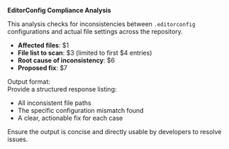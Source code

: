 <!-- $1 = description of the check task -->
<!-- $2 = prompt instruction for AI agent -->
<!-- $3 = list of files to scan (e.g., via git ls-files) -->
<!-- $4 = number of files to limit the scan to (e.g., 400) -->
<!-- $5 = path or pattern to match .editorconfig files -->
<!-- $6 = root cause of inconsistency in config -->
<!-- $7 = proposed fix or action item -->

**EditorConfig Compliance Analysis**

This analysis checks for inconsistencies between `.editorconfig` configurations and actual file settings across the repository.

- **Affected files**: $1  
- **File list to scan**: $3 (limited to first $4 entries)  
- **Root cause of inconsistency**: $6  
- **Proposed fix**: $7  

Output format:  
Provide a structured response listing:
  - All inconsistent file paths
  - The specific configuration mismatch found
  - A clear, actionable fix for each case

Ensure the output is concise and directly usable by developers to resolve issues.

